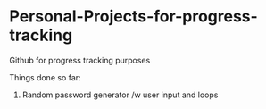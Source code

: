 # Personal-Projects-for-progress-tracking

Github for progress tracking purposes

Things done so far:
1. Random password generator /w user input and loops
